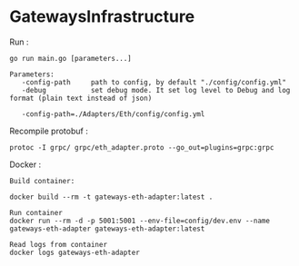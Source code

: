 # GatewaysInfrastructure

Run :

    go run main.go [parameters...] 
    
    Parameters:
       -config-path     path to config, by default "./config/config.yml"
       -debug           set debug mode. It set log level to Debug and log format (plain text instead of json)
       
       -config-path=./Adapters/Eth/config/config.yml

Recompile protobuf :
    
    protoc -I grpc/ grpc/eth_adapter.proto --go_out=plugins=grpc:grpc
    
Docker :
    
    Build container:
    
    docker build --rm -t gateways-eth-adapter:latest .
    
    Run container
    docker run --rm -d -p 5001:5001 --env-file=config/dev.env --name gateways-eth-adapter gateways-eth-adapter:latest
    
    Read logs from container
    docker logs gateways-eth-adapter
